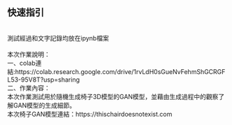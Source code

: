 ## 快速指引
<br>
測試經過和文字記錄均放在ipynb檔案
<br>
<br>
本次作業說明：
<br>
一、colab連結:https://colab.research.google.com/drive/1rvLdH0sGueNvFehmShGCRGFL53-95V8T?usp=sharing
<br>
二、作業內容：
<br>
本次作業測試用於隨機生成椅子3D模型的GAN模型，並藉由生成過程中的觀察了解GAN模型的生成細節。
<br>
本次椅子GAN模型連結：https://thischairdoesnotexist.com


